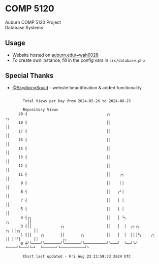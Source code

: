 # COMP 5120
Auburn COMP 5120 Project  
Database Systems

## Usage
- Website hosted on [auburn.edu/~wah0028](https://webhome.auburn.edu/~wah0028/)
- To create own instance, fill in the config vars in `src/database.php`

## Special Thanks
- [@SkydivingSquid](https://github.com/SkydivingSquid) - website beautification & added functionality

```

        Total Views per Day from 2024-05-26 to 2024-08-23

        Repository Views
      20 ┼                                    ╭╮                                    ╭╮
      19 ┤                                    ││                                    ││
      17 ┤                                    ││                                    ││
      16 ┤                                    ││                                    ││
      15 ┤                                    ││                                    ││
      13 ┤                                    ││                                    ││
      12 ┤                                    ││                                    ││
      11 ┤                                    ││    ╭╮                              ││
       9 ┤                                    ││    ││                              ││
       8 ┤                                    ││   ╭╯│                              ││
       7 ┤                                    ││   │ │                              ││
       5 ┤                                    ││   │ │                              ││
       4 ┤╭╮                                  ││   │ ╰╮                   ╭╮        ││
       3 ┤││             ╭╮                   ││   │  │  ╭╮╭╮          ╭╮ ││╭╮      ││
       1 ┤││    ╭╮       ││       ╭╮          ││   │  │  │││╰╮    ╭╮   ││ │╰╯│      ││           ╭╮
       0 ┼╯╰────╯╰───────╯╰───────╯╰──────────╯╰───╯  ╰──╯╰╯ ╰────╯╰───╯╰─╯  ╰──────╯╰───────────╯╰

        Chart last updated - Fri Aug 23 23:59:33 2024 UTC
        
```
